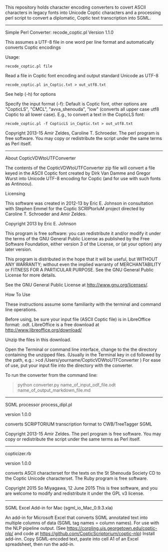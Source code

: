 This repository holds character encoding converters to covert ASCII characters in legacy fonts into Unicode Coptic characters and a processing perl script to convert a diplomatic, Coptic text transcription into SGML.
________________________________________
Simple Perl Converter:
recode_coptic.pl Version 1.1.0

This assumes a UTF-8 file in one word per line format and automatically converts Coptic encodings

Usage:

    recode_coptic.pl file

Read a file in Coptic font encoding and output standard Unicode as UTF-8

    recode_coptic.pl in_Coptic.txt > out_utf8.txt

See help (-h) for options

Specify the input format (-f): Default is Coptic font, other options are "CopticLS", "CMCL", "avva_shenouda", "low" (converts all upper case utf8 Coptic to all lower case).  E.g., to convert a text in the CopticLS font:

    recode_coptic.pl -f CopticLS in_Coptic.txt > out_utf8.txt

Copyright 2013-15 Amir Zeldes, Caroline T. Schroeder. The perl program is free software. You may copy or redistribute the script under the same terms as Perl itself.
_________________________________________
About CopticVDWtoUTFConverter

The contents of the CopticVDWtoUTFConverter zip file will convert a file keyed in the ASCII Coptic font created by Dirk Van Damme and Gregor Wurst into Unicode UTF-8 encoding for Coptic (and for use with such fonts as Antinoou).

Licensing

This software was created in 2012-13 by Eric E. Johnson in consultation with Stephen Emmel for the Coptic SCRIPtorIuM project directed by Caroline T. Schroeder and Amir Zeldes.  

Copyright 2013 by Eric E. Johnson

This program is free software: you can redistribute it and/or modify it under the terms of the GNU General Public License as published by the Free Software Foundation, either version 3 of the License, or (at your option) any later version.
 
This program is distributed in the hope that it will be useful, but WITHOUT ANY WARRANTY; without even the implied warranty of MERCHANTABILITY or FITNESS FOR A PARTICULAR PURPOSE.  See the GNU General Public License for more details. 

See the GNU General Public License at <http://www.gnu.org/licenses/>.

How To Use

These instructions assume some familiarity with the terminal and command line operations.

Before using, be sure your input file (ASCII Coptic file) is in LibreOffice format: .odt.  LibreOffice is a free download at http://www.libreoffice.org/download/

Unzip the files in this download.

Open the Terminal or command line interface, change to the the directory containing the unzipped files.  (Usually in the Terminal key in cd followed by the path, e.g.:  >cd /Users/yourname/CopticVDWtoUTFConverter )  For ease of use, put your input file into the directory with the converter.

To run the converter from the command line:

> python converter.py name_of_input_odf_file.odt name_of_output_markdown_file.md

________________________________________
SGML processor process_dipl.pl

version 1.0.0

converts SCRIPTORIUM transcription format to CWB/TreeTagger SGML

Copyright 2013-15 Amir Zeldes. The perl program is free software. You may copy or redistribute the script under the same terms as Perl itself.

________________________________________
copticizer.rb

version 1.0.0

converts ASCII characterset for the texts on the St Shenouda Society CD to the Coptic Unicode characterset. The Ruby program is free software.

Copyright 2015 So Miyagawa, 12 June 2015  This is free software, and you are welcome to modify and redistribute it under the GPL v3 license.



_________________________________________
SGML Excel Add-in for Mac (sgml_io_Mac_0.9.3.xla)

An add-in for Microsoft Excel that converts SGML annotated text into multiple columns of data (SGML tag names = column names).  For use with the NLP pipeline output.  (See https://corpling.uis.georgetown.edu/coptic-nlp/ and code at https://github.com/CopticScriptorium/coptic-nlp)  Install add-inn.  Copy SGML-encoded text, paste into cell A1 of an Excel spreadsheet, then run the add-in.



